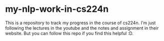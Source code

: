# my-nlp-work-in-cs224n
This is a repository to track my progress in the course of cs224n. I'm just following the lectures in the youtube and the notes and assignment in their website.
But you can follow this repo if you find this helpful :D.

